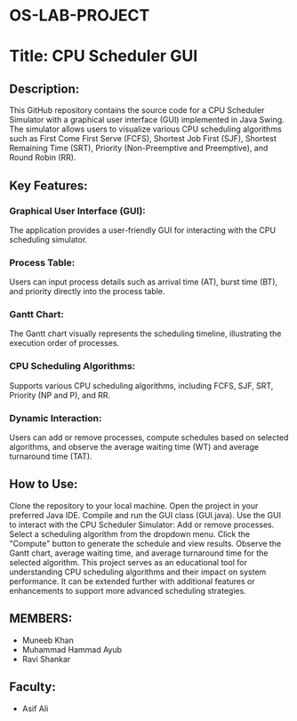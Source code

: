 # OS-LAB-PROJECT
 
# Title: CPU Scheduler GUI

## Description:
This GitHub repository contains the source code for a CPU Scheduler Simulator with a graphical user interface (GUI) implemented in Java Swing. The simulator allows users to visualize various CPU scheduling algorithms such as First Come First Serve (FCFS), Shortest Job First (SJF), Shortest Remaining Time (SRT), Priority (Non-Preemptive and Preemptive), and Round Robin (RR).

## Key Features:

### Graphical User Interface (GUI): 
The application provides a user-friendly GUI for interacting with the CPU scheduling simulator.
### Process Table:
Users can input process details such as arrival time (AT), burst time (BT), and priority directly into the process table.
### Gantt Chart: 
The Gantt chart visually represents the scheduling timeline, illustrating the execution order of processes.
### CPU Scheduling Algorithms:
Supports various CPU scheduling algorithms, including FCFS, SJF, SRT, Priority (NP and P), and RR.
### Dynamic Interaction:
Users can add or remove processes, compute schedules based on selected algorithms, and observe the average waiting time (WT) and average turnaround time (TAT).
## How to Use:

Clone the repository to your local machine.
Open the project in your preferred Java IDE.
Compile and run the GUI class (GUI.java).
Use the GUI to interact with the CPU Scheduler Simulator:
Add or remove processes.
Select a scheduling algorithm from the dropdown menu.
Click the "Compute" button to generate the schedule and view results.
Observe the Gantt chart, average waiting time, and average turnaround time for the selected algorithm.
This project serves as an educational tool for understanding CPU scheduling algorithms and their impact on system performance. It can be extended further with additional features or enhancements to support more advanced scheduling strategies.

## MEMBERS:
- Muneeb Khan
- Muhammad Hammad Ayub
- Ravi Shankar

## Faculty:
- Asif Ali
